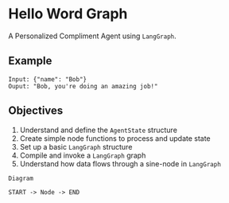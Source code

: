 # Hello Word Graph

A Personalized Compliment Agent using `LangGraph`.

## Example

```
Input: {"name": "Bob"}
Ouput: "Bob, you're doing an amazing job!"
```

## Objectives

1. Understand and define the `AgentState` structure
2. Create simple node functions to process and update state
3. Set up a basic `LangGraph` structure
4. Compile and invoke a `LangGraph` graph
5. Understand how data flows through a sine-node in `LangGraph`

```
Diagram

START -> Node -> END
```